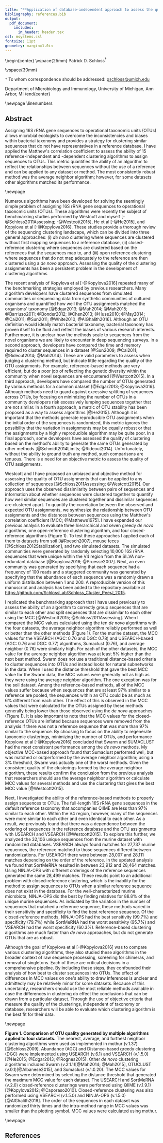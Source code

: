 ```yaml
---
title: "**Application of database-independent approach to assess the quality of OTU picking methods**"
bibliography: references.bib
output:
  pdf_document:
    includes:
      in_header: header.tex
csl: msystems.csl
fontsize: 11pt
geometry: margin=1.0in
---
```





\begin{center}
\vspace{25mm}
Patrick D. Schloss${^\dagger}$

\vspace{30mm}

$\dagger$ To whom correspondence should be addressed: pschloss@umich.edu

Department of Microbiology and Immunology, University of Michigan, Ann Arbor, MI
\end{center}


\newpage
\linenumbers

## Abstract
Assigning 16S rRNA gene sequences to operational taxonomic units (OTUs) allows microbial ecologists to overcome the inconsistencies and biases within bacterial taxonomy and provides a strategy for clustering similar sequences that do not have representatives in a reference database. I have applied the Matthew's correlation coefficient to assess the ability of 15 reference-independent and -dependent clustering algorithms to assign sequences to OTUs. This metric quantifies the ability of an algorithm to reflect the relationships between sequences without the use of a reference and can be applied to any dataset or method. The most consistently robust method was the average neighbor algorithm; however, for some datasets other algorithms matched its performance.


\newpage

Numerous algorithms have been developed for solving the seemingly simple problem of assigning 16S rRNA gene sequences to operational taxonomic units (OTUs). These algorithms were recently the subject of benchmarking studies performed by Westcott and myself [-@Schloss2011Assessing; -@Westcott2015], He et al [-@He2015], and Kopylova et al [-@Kopylova2016]. These studies provide a thorough review of the sequencing clustering landscape, which can be divided into three general approaches: (i) *de novo* clustering where sequences are clustered without first mapping sequences to a reference database, (ii) closed-reference clustering where sequences are clustered based on the references that the sequences map to, and (iii) open reference clustering where sequences that do not map adequately to the reference are then clustered using a *de novo* approach. Assessing the quality of the clustering assignments has been a persistent problem in the development of clustering algorithms.

The recent analysis of Kopylova et al [-@Kopylova2016] repeated many of the benchmarking strategies employed by previous researchers. Many algorithm developers have clustered sequences from simulated communities or sequencing data from synthetic communities of cultured organisms and quantified how well the OTU assignments matched the organisms' taxonomy [@Edgar2013; @Mah2014; @Mah2015; @Barriuso2011; @Bonder2012; @Chen2013; @Huse2010; @May2014; @Cai2011; @Sun2011; @White2010; @AlGhalith2016]. Although an OTU definition would ideally match bacterial taxonomy, bacterial taxonomy has proven itself to be fluid and reflect the biases of various research interests. Furthermore, it is unclear how the methods scale to sequences from the novel organisms we are likely to encounter in deep sequencing surveys. In a second approach, developers have compared the time and memory required to cluster sequences in a dataset [@Sun2009; @Cai2011; @Rideout2014; @Mah2014]. These are valid parameters to assess when judging a clustering method, but indicate little regarding the quality of the OTU assignments. For example, reference-based methods are very efficient, but do a poor job of reflecting the genetic diversity within the community when novel sequences are encountered [@Westcott2015]. In a third approach, developers have compared the number of OTUs generated by various methods for a common dataset [@Edgar2013; @Kopylova2016]. Although methods need to guard against excessive splitting of sequences across OTUs, by focusing on minimizing the number of OTUs in a community developers risk excessively lumping sequences together that are not similar. In a fourth approach, a metric of OTU stability has been proposed as a way to assess algorithms [@He2015]. Although it is important that the methods generate reproducible OTU assignments when the initial order of the sequences is randomized, this metric ignores the possibility that the variation in assignments may be equally robust or that the assignments by a highly reproducible algorithm may be quite poor. In a final approach, some developers have assessed the quality of clustering based on the method's ability to generate the same OTUs generated by other methods [@Schmidt2014Limits; @Rideout2014]. Unfortunately, without the ability to ground truth any method, such comparisons are tenuous. There is a need for an objective metric to assess the quality of OTU assignments.

Westcott and I have proposed an unbiased and objective method for assessing the quality of OTU assignments that can be applied to any collection of sequences [@Schloss2011Assessing; @Westcott2015]. Our approach uses the observed dissimilarity between pairs of sequences and information about whether sequences were clustered together to quantify how well similar sequences are clustered together and dissimilar sequences are clustered apart. To quantify the correlation between the observed and expected OTU assignments, we synthesize the relationship between OTU assignments and the distances between sequences using the Matthew's correlation coefficient [MCC; @Matthews1975]. I have expanded our previous analysis to evaluate three hierarchical and seven greedy *de novo* algorithms, one open-reference clustering algorithm, and four closed-reference algorithms (Figure 1). To test these approaches I applied each of them to datasets from soil [@Roesch2007], mouse feces [@Schloss2012Stabilization], and two simulated datasets. The simulated communities were generated by randomly selecting 10,000 16S rRNA sequences that were unique within the V4 region from the SILVA non-redundant database [@Kopylova2016; @Pruesse2007]. Next, an even community was generated by specifying that each sequence had a frequency of 100 reads and a staggered community was generated by specifying that the abundance of each sequence was a randomly drawn a uniform distribution between 1 and 200. A reproducible version of this manuscript and analysis has been added to the repository available at https://github.com/SchlossLab/Schloss_Cluster_PeerJ_2015.



I replicated the benchmarking approach that I have used previously to assess the ability of an algorithm to correctly group sequences that are similar to each other and split sequences that are dissimilar to each other using the MCC [@Westcott2015; @Schloss2011Assessing]. When I compared the MCC values calculated using the ten *de novo* algorithms with the four datasets, the average neighbor algorithm reliably performed as well or better than the other methods (Figure 1). For the murine dataset, the MCC values for the VSEARCH (AGC: 0.76 and DGC: 0.78) and USEARCH-based (AGC: 0.76 and DGC: 0.77) algorithms, Sumaclust (0.76), and average neighbor (0.76) were similarly high. For each of the other datasets, the MCC value for the average neighbor algorithm was at least 5% higher than the next best method. Swarm does not use a traditional distance-based criteria to cluster sequences into OTUs and instead looks for natural subnetworks in the data. When I used the distance threshold that gave the best MCC value for the Swarm data, the MCC values were generally not as high as they were using the average neighbor algorithm. The one exception was for the soil dataset. Among the reference-based methods, all of the MCC values suffer because when sequences that are at least 97% similar to a reference are pooled, the sequences within an OTU could be as much as 6% different from each other. The effect of this is observed in the MCC values that were calculated for the OTUs assigned by these methods generally being lower than those observed using the *de novo* approaches (Figure 1). It is also important to note that the MCC values for the closed-reference OTUs are inflated because sequences were removed from the analysis if there was not a reference sequence that was more than 97% similar to the sequence. By choosing to focus on the ability to regenerate taxonomic clusterings, minimizing the number of OTUs, and performance Kopylova et al [-@Kopylova2016] concluded that Swarm and SUMACLUST had the most consistent performance among the *de novo* methods. My objective MCC-based approach found that Sumaclust performed well, but was matched or outperformed by the average neighbor algorithm; using a 3% threshold, Swarm was actually one of the worst methods. Given the consistent quality of the clusterings formed by the average neighbor algorithm, these results confirm the conclusion from the previous analysis that researchers should use the average neighbor algorithm or calculate MCC values for several methods and use the clustering that gives the best MCC value [@Westcott2015].



Next, I investigated the ability of the reference-based methods to properly assign sequences to OTUs. The full-length 16S rRNA gene sequences in the default reference taxonomy that accompanies QIIME are less than 97% similar to each other. Within the V4 region, however, many of the sequences were more similar to each other and even identical to each other. As a result, we previously found that there was a dependence between the ordering of sequences in the reference database and the OTU assignments with USEARCH and VSEARCH [@Westcott2015]. To explore this further, we analyzed the 32,106 unique sequences from the murine dataset with randomized databases. VSEARCH always found matches for 27,737 murine sequences, the reference matched to those sequences differed between randomizations. For USEARCH there were between 28,007 and 28,111 matches depending on the order of the reference. In the updated analysis we found that SortMeRNA resulted in between 23,912 and 28,464 matches. Using NINJA-OPS with different orderings of the reference sequences generated the same 28,499 matches. These results point to an additional problem with closed-reference clustering, which is the inability for the method to assign sequences to OTUs when a similar reference sequence does not exist in the database. For the well-characterized murine microbiota, NINJA-OPS did the best by finding relatives for 88.8% of the unique murine sequences. As indicated by the variation in the number of sequences that matched a reference sequence, these methods varied in their sensitivity and specificity to find the best reference sequence. Of the closed-reference methods, NINJA-OPS had the best sensitivity (99.7%) and specificity (79.7%) while SortMeRNA had the worst sensitivity (95.7%) and VSEARCH had the worst specificity (60.3%).  Reference-based clustering algorithms are much faster than *de novo* approaches, but do not generate OTUs that are as robust.

Although the goal of Kopylova et al [-@Kopylova2016] was to compare various clustering algorithms, they also studied these algorithms in the broader context of raw sequence processing, screening for chimeras, and removal of singletons. Each of these are critical decisions in a comprehensive pipeline. By including these steps, they confounded their analysis of how best to cluster sequences into OTUs. The effect of differences in MCC values on one's ability to draw inferences is unclear and admittedly may be relatively minor for some datasets. Because of this uncertainty, researchers should use the most reliable methods available in case the differences in clustering do effect the conclusions that can be drawn from a particular dataset. Through the use of objective criteria that measure the quality of the clusterings, independent of taxonomy or database, researchers will be able to evaluate which clustering algorithm is the best fit for their data.

\newpage

**Figure 1. Comparison of OTU quality generated by multiple algorithms applied to four datasets.** The nearest, average, and furthest neighbor clustering algorithms were used as implemented in mothur (v.1.37)[@Schloss2009]. Abundance (AGC) and Distance-based greedy clustering (DGC) were implemented using USEARCH (v.6.1) and VSEARCH (v.1.5.0)[@He2015; @Edgar2013; @Rognes2015]. Other *de novo* clustering algorithms included Swarm (v.2.1.1)[@Mah2014; @Mah2015], OTUCLUST (v.0.1)[@Albanese2015], and Sumaclust (v.1.0.20). The MCC values for Swarm were determined by selecting the distance threshold that generated the maximum MCC value for each dataset. The USEARCH and SortMeRNA (v.2.0) closed-reference clusterings were performed using QIIME (v.1.9.1) [@Kopylova2012; @Caporaso2010]. Closed-reference clustering was also performed using VSEARCH (v.1.5.0) and NINJA-OPS (v.1.5.0) [@AlGhalith2016]. The order of the sequences in each dataset was randomized thirty times and the intra-method range in MCC values was smaller than the plotting symbol. MCC values were calculated using mothur.

\newpage

## References
